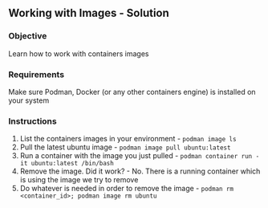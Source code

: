 ## Working with Images - Solution

### Objective

Learn how to work with containers images

### Requirements

Make sure Podman, Docker (or any other containers engine) is installed on your system

### Instructions

1. List the containers images in your environment - `podman image ls`
2. Pull the latest ubuntu image - `podman image pull ubuntu:latest`
3. Run a container with the image you just pulled  - `podman container run -it ubuntu:latest /bin/bash`
4. Remove the image. Did it work? - No. There is a running container which is using the image we try to remove
5. Do whatever is needed in order to remove the image - `podman rm <container_id>; podman image rm ubuntu`
